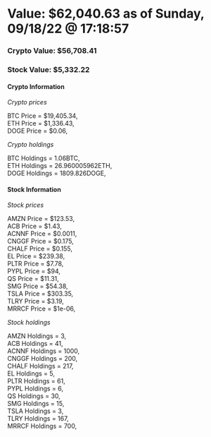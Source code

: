 # Value: $62,040.63 as of Sunday, 09/18/22 @ 17:18:57 

### Crypto Value: $56,708.41

### Stock Value: $5,332.22

#### Crypto Information 
*Crypto prices* 

BTC Price = $19,405.34,  
ETH Price = $1,336.43,  
DOGE Price = $0.06,  


*Crypto holdings* 

BTC Holdings = 1.06BTC,  
ETH Holdings = 26.960005962ETH,  
DOGE Holdings = 1809.826DOGE,  


#### Stock Information 

*Stock prices* 

AMZN Price = $123.53,  
ACB Price = $1.43,  
ACNNF Price = $0.0011,  
CNGGF Price = $0.175,  
CHALF Price = $0.155,  
EL Price = $239.38,  
PLTR Price = $7.78,  
PYPL Price = $94,  
QS Price = $11.31,  
SMG Price = $54.38,  
TSLA Price = $303.35,  
TLRY Price = $3.19,  
MRRCF Price = $1e-06,  


*Stock holdings* 

AMZN Holdings = 3,  
ACB Holdings = 41,  
ACNNF Holdings = 1000,  
CNGGF Holdings = 200,  
CHALF Holdings = 217,  
EL Holdings = 5,  
PLTR Holdings = 61,  
PYPL Holdings = 6,  
QS Holdings = 30,  
SMG Holdings = 15,  
TSLA Holdings = 3,  
TLRY Holdings = 167,  
MRRCF Holdings = 700,  


